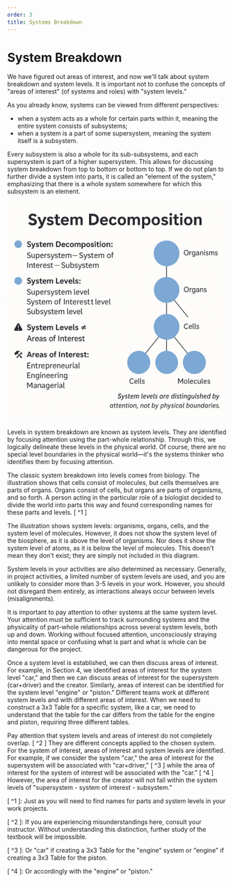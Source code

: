 ```yaml
---
order: 3
title: Systems Breakdown
---
```


# System Breakdown

We have figured out areas of interest, and now we'll talk about system breakdown and system levels. It is important not to confuse the concepts of "areas of interest" (of systems and roles) with "system levels."

As you already know, systems can be viewed from different perspectives:

* when a system acts as a whole for certain parts within it, meaning the entire system consists of subsystems;
* when a system is a part of some supersystem, meaning the system itself is a subsystem.

Every subsystem is also a whole for its sub-subsystems, and each supersystem is part of a higher supersystem. This allows for discussing system breakdown from top to bottom or bottom to top. If we do not plan to further divide a system into parts, it is called an "element of the system," emphasizing that there is a whole system somewhere for which this subsystem is an element.

![](./systems-breakdown-14.png)

Levels in system breakdown are known as system levels. They are identified by focusing attention using the part-whole relationship. Through this, we logically delineate these levels in the physical world. Of course, there are no special level boundaries in the physical world—it's the systems thinker who identifies them by focusing attention.

The classic system breakdown into levels comes from biology. The illustration shows that cells consist of molecules, but cells themselves are parts of organs. Organs consist of cells, but organs are parts of organisms, and so forth. A person acting in the particular role of a biologist decided to divide the world into parts this way and found corresponding names for these parts and levels. [ ^1 ]

The illustration shows system levels: organisms, organs, cells, and the system level of molecules. However, it does not show the system level of the biosphere, as it is above the level of organisms. Nor does it show the system level of atoms, as it is below the level of molecules. This doesn't mean they don't exist; they are simply not included in this diagram.

System levels in your activities are also determined as necessary. Generally, in project activities, a limited number of system levels are used, and you are unlikely to consider more than 3-5 levels in your work. However, you should not disregard them entirely, as interactions always occur between levels (misalignments).

It is important to pay attention to other systems at the same system level. Your attention must be sufficient to track surrounding systems and the physicality of part-whole relationships across several system levels, both up and down. Working without focused attention, unconsciously straying into mental space or confusing what is part and what is whole can be dangerous for the project.

Once a system level is established, we can then discuss areas of interest. For example, in Section 4, we identified areas of interest for the system level "car," and then we can discuss areas of interest for the supersystem (car+driver) and the creator. Similarly, areas of interest can be identified for the system level "engine" or "piston." Different teams work at different system levels and with different areas of interest. When we need to construct a 3x3 Table for a specific system, like a car, we need to understand that the table for the car differs from the table for the engine and piston, requiring three different tables.

Pay attention that system levels and areas of interest do not completely overlap. [ ^2 ] They are different concepts applied to the chosen system. For the system of interest, areas of interest and system levels are identified. For example, if we consider the system "car," the area of interest for the supersystem will be associated with "car+driver," [ ^3 ] while the area of interest for the system of interest will be associated with the "car." [ ^4 ] However, the area of interest for the creator will not fall within the system levels of "supersystem - system of interest - subsystem."

[ ^1 ]: Just as you will need to find names for parts and system levels in your work projects.

[ ^2 ]: If you are experiencing misunderstandings here, consult your instructor. Without understanding this distinction, further study of the textbook will be impossible.

[ ^3 ]: Or "car" if creating a 3x3 Table for the "engine" system or "engine" if creating a 3x3 Table for the piston.

[ ^4 ]: Or accordingly with the "engine" or "piston."